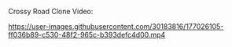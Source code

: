Crossy Road Clone Video:

https://user-images.githubusercontent.com/30183816/177026105-ff036b89-c530-48f2-965c-b393defc4d00.mp4

